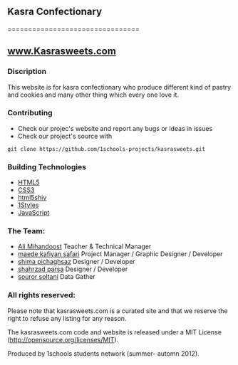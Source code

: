 ## Kasra Confectionary 

================================
## www.Kasrasweets.com
### Discription
This website is for kasra confectionary who produce different kind of pastry and cookies and many other thing which every one love it.

### Contributing
* Check our projec's website and report any bugs or ideas in issues
* Check our project's source with
```
git clone https://github.com/1schools-projects/kasrasweets.git

```
### Building Technologies

* [HTML5](http://ali.md/wiki/html5)
* [CSS3](http://ali.md/css3ref)
* [html5shiv](http://ali.md/html5shiv)
* [1Styles](http://ali.md/1styles)
* [JavaScript](http://ali.md/wiki/javascript)


### The Team:
* [Ali Mihandoost](http://github.com/alimd) Teacher & Technical Manager
* [maede kafiyan safari](https://github.com/m-kafiyan) Project Manager / Graphic Designer / Developer
* [shima pichaghsaz](https://github.com/shpichaghsaz) Designer / Developer
* [shahrzad parsa](https://github.com/shahrzadparsa) Designer / Developer
* [souror soltani](https://github.com/sorour-hsb) Data Gather



### All rights reserved:
Please note that kasrasweets.com is a curated site and that we reserve the right to refuse any listing for any reason.

The kasrasweets.com code and website is released under a MIT License (http://opensource.org/licenses/MIT).

Produced by 1schools students network (summer- automn 2012).